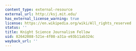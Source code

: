 ```yaml
---
content_type: external-resource
external_url: http://ksj.mit.edu/
has_external_license_warning: true
license: https://en.wikipedia.org/wiki/All_rights_reserved
status: ''
title: Knight Science Journalism Fellow
uid: 82642088-521e-4f08-a31a-e93b11ab324c
wayback_url: ''
---
```

